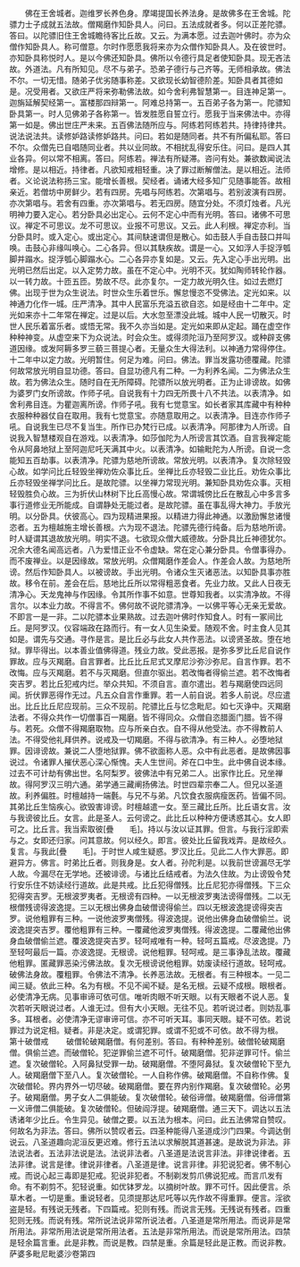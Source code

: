 <!-- { "loadSidebar": true } -->
　　佛在王舍城者。迦维罗长养色身。摩竭提国长养法身。是故佛多在王舍城。陀骠力士子成就五法故。僧羯磨作知卧具人。问曰。五法成就者多。何以正差陀骠。答曰。以陀骠旧住王舍城瞻待客比丘故。又云。为满本愿。过去迦叶佛时。亦为众僧作知卧具人。称可僧意。尔时作愿愿我将来亦为众僧作知卧具人。及在彼世时。亦知卧具称悦时人。是以今佛还知卧具。佛所以令德行具足者使知卧具。现无吝法故。外道法。凡有所知见。尽不与弟子。恐弟子德行与己齐等。无师相承故。佛法不尔。一切无惜。随弟子优劣随事称差。又欲现长幼智德阶差。知卧具者其德如是。况受用者。又欲庄严将来弥勒佛法故。如今舍利弗智慧第一。目连神足第一。迦旃延解契经第一。富楼那四辩第一。阿难总持第一。五百弟子各为第一。陀骠知卧具第一。时人见佛弟子各称第一。皆发胜愿自誓立行。愿我于当来佛法中。亦得第一如是。佛出世庄严未来。五百佛法随所应与。阿练若阿练若共。持律持律共。说法说法共。读修妒路读修妒路共。问曰。若如是随同者。共不有所偏私耶。答曰不尔。众僧先已自唱随同业者。共以业同故。不相扰乱得安乐住。问曰。是四人其业各异。何以常不相离。答曰。阿练若。禅法有所疑滞。咨问有处。兼欲数闻说法增修。是以相近。持律者。凡欲知戒相轻重。决了罪过断解僧法。是以相近。法师者。义论说法称扬三宝。能增长善根。契经者。诵诸大经多知广见随事能答。故相亲近。若僧坊中房鲜少。若有四房。先唱与阿练若。次第唱与。若别波演有四房。亦次第唱与。若舍有四重。亦次第唱与。若无四房。随宜分处。不须灯烛者。凡光明神力要入定心。若分卧具必出定心。云何不定心中而有光明。答曰。诸佛不可思议。禅定不可思议。龙不可思议。业报不可思议。又云。此人利根。禅定亦利。当分卧具时。或入定心。或出定心。其间駃速谓但是散心。如击鼓人手自击鼓口并叫唤。击鼓心非缘叫唤心。二心各异。但以其駃疾故。谓是一心。又如浮人手捉浮瓠脚并蹋水。捉浮瓠心脚蹋水心。二心各异亦复如是。又云。先入定心手出光明。出光明已然后出定。以入定势力故。虽在不定心中。光明不灭。犹如陶师转轮作器。以一转力故。十匝五匝。势故不尽。此亦复尔。一定力故光明久住。如过去燃灯佛。出现于世为众生说法。时世众生乐着世乐。懈怠慢恣不受佛法。定光如来。以神通力化作一城。庄严清净。其中人民富乐充溢五欲自恣。如是经由十二年中。定光如来亦十二年常在禅定。过是以后。大水忽至漂没此城。城中人民一切散灭。时世人民乐着富乐者。或悟无常。我不久亦当如是。定光如来即从定起。踊在虚空作种种神变。从虚空来下为众说法。时会众生。或得须陀洹乃至阿罗汉。或种辟支佛道因缘。或发阿耨多罗三藐三菩提心者。无量众生大得法利。以神通力常得停住。十二年中以定力故。光明暂住。何足为难。问曰。佛法。罪当发露功德覆藏。陀骠何故常放光明自显功德。答曰。自显功德凡有二种。一为利养名闻。二为佛法众生故。若为佛法众生。随时自在无所障碍。陀骠所以放光明者。正为止诽谤故。如佛为婆罗门女所谤故。作师子吼。自说我有十力四无所畏十八不共法。以表清净。如舍利弗目连。为瞿迦离所谤。作师子吼。我有七觉意宝。如长者家其库藏中有种种衣服种种器仗自在取用。我有七觉意宝。亦随意取用之。以表清净。目连亦作师子吼。自说我生已尽不复当生。所作已办梵行已成。以表清净。阿那律为人所谤。自说我入智慧楼观自在游戏。以表清净。如莎伽陀为人所谤言其饮酒。自言我禅定能令从阿鼻地狱上至阿迦尼吒天满其中火。以表清净。如输毗陀为人所谤。自说一念能知五百劫事。以表清净。陀骠为慈地所谤故。常放光明。以表清净。复次除轻毁心故。如学问比丘轻毁坐禅劝佐众事比丘。坐禅比丘亦轻毁二业比丘。劝佐众事比丘亦轻毁坐禅学问比丘。是故陀骠。以坐禅力常现光明。兼知卧具劝佐众事。灭相轻毁胜负心故。三为折伏山林树下比丘高慢心故。常谓城傍比丘在散乱心中多言多事行道修业无所能成。自谓静处无能过者。是故陀骠。虽在事乱得大神力。手放光明。以分卧具。伏彼高心。四为现精进果报。以精进力得此神通。以激励懈怠诸慢恣者。五为檀越施主增长善根。六为现不退法。陀骠先德行纯备。后为慈地所谤。时人疑谓其退故放光明。明实不退。七欲现众僧大威德故。分卧具比丘神德犹尔。况余大德名闻高远者。八为爱惜正业不令虚缺。常在定心兼分卧具。令僧事得办。而不废禅业。以是因缘故。常放光明。众僧羯磨作差会人。作差会人故。为慈地所谤。然后作知卧具人。以被谤故。手出光明。令诸众生灭诸恶法。以知卧具事亦胜故。移令在前。差会在后。慈地比丘所以常得粗恶食者。先业力故。又此人日夜无清净心。天龙鬼神与作因缘。令其所作事不如意。世尊知我者。以实清净故。不得言尔。以本业力故。不得言不。佛何故不说陀骠清净。一以佛平等心无亲无爱故。不即言一是一非。二以陀骠本业果熟故。过去迦叶佛时作知食人。时有一冢间比丘。是阿罗汉。仪容端政在路而行。有一女人见生染爱。随观不舍。时主食人见其如是。谓先与交通。寻作是言。是比丘必与此女人共作恶法。以谤贤圣故。堕在地狱。罪毕得出。以本善业值佛得道。残业力故。受此恶报。是弥多罗比丘尼自说作罪故。应与灭羯磨。自言罪者。比丘比丘尼式叉摩尼沙弥沙弥尼。自言作罪。若不改悔。应与灭羯磨。若不与灭羯磨。但直尔驱出。若改悔者得偷兰遮。若不改悔者突吉罗。若比丘犯戒内烂。举众共知。不须自言。直尔遣出。若与羯磨使四远同闻。折伏罪恶得作无过。凡五众自言作重罪。若一人前自说。若多人前说。尽应遣出。比丘比丘尼应现前。三众不现前。陀骠比丘与忆念毗尼。如七灭诤中。灭羯磨法者。不得众共作一切僧事百一羯磨。皆不得同众。众僧自恣腊面门腊。皆不得与。若死。众僧不得羯磨取物。应与所亲白衣。自不得从他受法。亦不得教前人法。不得受他礼拜供养。说戒及一切羯磨。不得与欲清净。有三种人。必堕地狱罪。因诽谤故。兼说二人堕地狱罪。佛不欲面称人恶。众中有此恶者。是故佛因事说过。令诸罪人摧伏恶心深心惭愧。夫人生世间。斧在口中生。此中佛自说本缘。过去不可计劫有佛出世。名阿梨罗。彼佛法中有兄弟二人。出家作比丘。兄坐禅故。得阿罗汉三明六通。弟学通三藏阐扬佛法。时世四辈宗奉二人。但兄以圣道故。利养偏胜。时檀越持一端氎。与兄不与弟。凡饮食衣服病瘦医药。皆偏不同。其弟比丘生恼疾心。欲毁害诽谤。时檀越遣一女。至三藏比丘所。比丘语女言。汝与我谤彼比丘。女言。此是圣人。云何谤之。此比丘以种种方便诱惑其心。女人即可之。比丘言。我当索取彼[疊　　毛]。持以与汝以证其罪。但言。与我行淫即索与之。女即还归家。问其意故。何以经久。即言。彼处比丘留我戏弄。是故经久。复言。与我此[疊　　毛]。于时世人咸生疑惑。罗汉比丘。见此二人作大罪恶。即避异方。佛言。时弟比丘者。则我身是。女人者。孙陀利是。以我前世谤漏尽无学人故。今漏尽在无学地。还被诽谤。与诸比丘结戒者。为法久住故。为止谤毁令梵行安乐住不妨读经行道故。此是共戒。比丘犯得僧残。比丘尼犯亦得僧残。下三众犯得突吉罗。无根波罗夷者。无根谤有四种。一以无根波罗夷法谤得僧残。二以无根僧残谤得波逸提。三以无根出佛身血破僧谤得偷兰。四以无根波逸提谤得突吉罗。说他粗罪有三种。一说他波罗夷僧残。得波逸提。说他出佛身血破僧偷兰。说波逸提突吉罗。覆他粗罪有三种。一覆藏他波罗夷僧残。得波逸提。二覆藏他出佛身血破僧偷兰遮。覆波逸提突吉罗。轻呵戒唯有一种。轻呵五篇戒。尽波逸提。乃至轻呵最后一篇。亦波逸提。无根谤。说他粗罪。轻呵戒。是三事诤乱法故。覆藏他粗罪。匿藏罪恶染污佛法故。复次无根谤说他粗罪。妨废读经行道故。轻呵戒。破佛法身故。覆粗罪。令佛法不清净。长养恶法故。无根者。有三种根本。一见二闻三疑。依此三种。名为有根。不见不闻不疑。是名无根。云疑不成根。眼根者。必使清净无病。见事审谛可依可信。唯听肉眼不听天眼。以有天眼者不说人恶。复次若听天眼说过者。人谁无过。但有大小天眼。无往不见。若听说过者。则妨乱事多。耳根者。必使清净无谬审谛可信。亦不可听天耳。事同天眼。疑不可依。若说罪过为说定相。疑者。非是决定。或谓犯罪。或谓不犯或不可依。故不得为根。
第十破僧戒
　　破僧轮破羯磨僧。有何差别。答曰。有种种差别。破僧轮破羯磨僧。俱偷兰遮。而破僧轮。犯逆罪偷兰遮不可忏。破羯磨僧。犯非逆罪可忏。偷兰遮。复次破僧轮。入阿鼻狱受罪一劫。破羯磨僧。不堕阿鼻狱。复次破僧轮下至九人。破羯磨僧下至八人。复次破僧轮。一人自称作佛。破羯磨僧。不自称作佛。复次破僧轮。界内界外一切尽破。破羯磨僧。要在界内别作羯磨。复次破僧轮。必男子。破羯磨僧。男子女人二俱能破。复次破僧轮。破俗谛僧。破羯磨僧。俗谛僧第一义谛僧二俱能破。复次破僧轮。但破阎浮提。破羯磨僧。通三天下。调达以五法诱诸年少比丘。令生异见。破僧之要。以五法为根本。问曰。此五法佛常自赞叹。何故名为非法。答曰。佛所以赞叹者云。四圣种能得八圣道成沙门四果。今调达倒说云。八圣道趣向泥洹反更迟难。修行五法以求解脱其道甚速。是故说为非法。非法说法者。五法非法说是法。法说非法者。八圣道是法说言非法。非律说律者。五法非律。说言是律。律说非律者。八圣道是律。说言非律。非犯说犯者。佛不制心戒。而说心起三毒即是犯戒。犯说非犯者。不制剃发剪爪佛说犯戒。而言爪发有命。有不剃剪不。犯轻说重。如优钵罗龙。以摘树叶故。罪不可忏。因此便言。杀草木者。一切是重。重说轻者。见须提那达尼吒等以先作故不得重罪。便言。淫欲盗是轻。有残说无残者。下四篇戒。犯则有残。而说言无残。无残说有残者。四重犯则无残。而说有残。常所说法说非常所说法者。八圣道是常所用法。而说非是常所用法。非常所用法说是常所用法者。五法是非常所用法。而说是常所用法。四禁是轻余篇言重。此是非教。而说是教。四禁是重。余篇是轻此是正教。而说非教。
萨婆多毗尼毗婆沙卷第四
